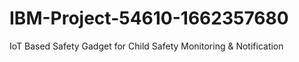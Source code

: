 # IBM-Project-54610-1662357680

IoT Based Safety Gadget for Child Safety Monitoring &amp; Notification
